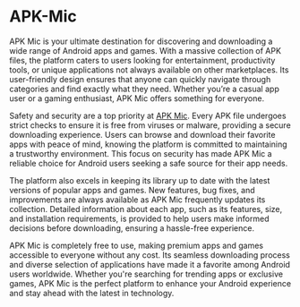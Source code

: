 # APK-Mic
APK Mic is your ultimate destination for discovering and downloading a wide range of Android apps and games. With a massive collection of APK files, the platform caters to users looking for entertainment, productivity tools, or unique applications not always available on other marketplaces. Its user-friendly design ensures that anyone can quickly navigate through categories and find exactly what they need. Whether you’re a casual app user or a gaming enthusiast, APK Mic offers something for everyone.

Safety and security are a top priority at [APK Mic](https://apkmic.com/). Every APK file undergoes strict checks to ensure it is free from viruses or malware, providing a secure downloading experience. Users can browse and download their favorite apps with peace of mind, knowing the platform is committed to maintaining a trustworthy environment. This focus on security has made APK Mic a reliable choice for Android users seeking a safe source for their app needs.

The platform also excels in keeping its library up to date with the latest versions of popular apps and games. New features, bug fixes, and improvements are always available as APK Mic frequently updates its collection. Detailed information about each app, such as its features, size, and installation requirements, is provided to help users make informed decisions before downloading, ensuring a hassle-free experience.

APK Mic is completely free to use, making premium apps and games accessible to everyone without any cost. Its seamless downloading process and diverse selection of applications have made it a favorite among Android users worldwide. Whether you're searching for trending apps or exclusive games, APK Mic is the perfect platform to enhance your Android experience and stay ahead with the latest in technology.

